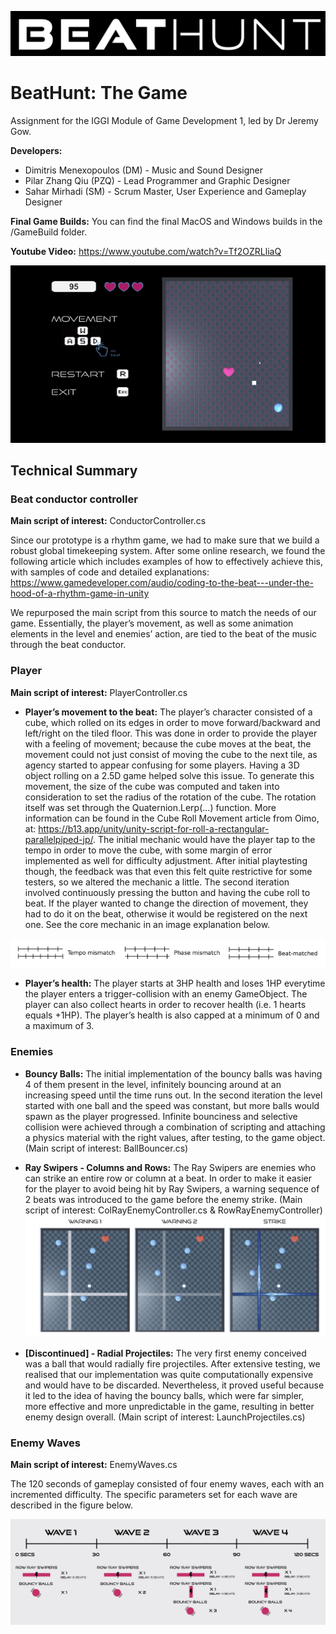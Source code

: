 ![Header](https://github.com/pili-zhangqiu/GameDev1_BeatHunt/blob/main/Game%20Images/BeatHunt_Logo.jpg)
# BeatHunt: The Game
Assignment for the IGGI Module of Game Development 1, led by Dr Jeremy Gow. 

**Developers:** 
- Dimitris Menexopoulos (DM) - Music and Sound Designer
- Pilar Zhang Qiu (PZQ) - Lead Programmer and Graphic Designer
- Sahar Mirhadi (SM) - Scrum Master, User Experience and Gameplay Designer 

**Final Game Builds:** You can find the final MacOS and Windows builds in the /GameBuild folder.

**Youtube Video:** https://www.youtube.com/watch?v=Tf2OZRLliaQ

![Game GIF](https://github.com/pili-zhangqiu/GameDev1_BeatHunt/blob/main/Game%20Images/MainGameScreen.gif)

## Technical Summary
### Beat conductor controller

**Main script of interest:** ConductorController.cs

Since our prototype is a rhythm game, we had to make sure that we build a robust global timekeeping system. After some online research, we found the following article which includes examples of how to effectively achieve this, with samples of code and detailed explanations:
https://www.gamedeveloper.com/audio/coding-to-the-beat---under-the-hood-of-a-rhythm-game-in-unity

We repurposed the main script from this source to match the needs of our game. Essentially, the player’s movement, as well as some animation elements in the level and enemies’ action, are tied to the beat of the music through the beat conductor. 

### Player

**Main script of interest:** PlayerController.cs

- **Player’s movement to the beat:** The player’s character consisted of a cube, which rolled on its edges in order to move forward/backward and left/right on the tiled floor. This was done in order to provide the player with a feeling of movement; because the cube moves at the beat, the movement could not just consist of moving the cube to the next tile, as agency started to appear confusing for some players. Having a 3D object rolling on a 2.5D game helped solve this issue. To generate this movement, the size of the cube was computed and taken into consideration to set the radius of the rotation of the cube. The rotation itself was set through the Quaternion.Lerp(...) function. More information can be found in the Cube Roll Movement article from Oimo, at: https://b13.app/unity/unity-script-for-roll-a-rectangular-parallelpiped-jp/. The initial mechanic would have the player tap to the tempo in order to move the cube, with some margin of error implemented as well for difficulty adjustment. After initial playtesting though, the feedback was that even this felt quite restrictive for some testers, so we altered the mechanic a little. The second iteration involved continuously pressing the button and having the cube roll to beat. If the player wanted to change the direction of movement, they had to do it on the beat, otherwise it would be registered on the next one. See the core mechanic in an image explanation below.

![BeatHunt Instructions to Play](https://github.com/pili-zhangqiu/GameDev1_BeatHunt/blob/main/Game%20Images/BeatHunt_BeatCoord.png)

- **Player’s health:** The player starts at 3HP health and loses 1HP everytime the player enters a trigger-collision with an enemy GameObject. The player can also collect hearts in order to recover health (i.e. 1 hearts equals +1HP). The player’s health is also capped at a minimum of 0 and a maximum of 3.


### Enemies

- **Bouncy Balls:** The initial implementation of the bouncy balls was having 4 of them present in the level, infinitely bouncing around at an increasing speed until the time runs out. In the second iteration the level started with one ball and the speed was constant, but more balls would spawn as the player progressed. Infinite bounciness and selective collision were achieved through a combination of scripting and attaching a physics material with the right values, after testing, to the game object. (Main script of interest: BallBouncer.cs)


- **Ray Swipers - Columns and Rows:** The Ray Swipers are enemies who can strike an entire row or column at a beat. In order to make it easier for the player to avoid being hit by Ray Swipers, a warning sequence of 2 beats was introduced to the game before the enemy strike. (Main script of interest: ColRayEnemyController.cs & RowRayEnemyController)
![Ray Swipers - Warnings](https://github.com/pili-zhangqiu/GameDev1_BeatHunt/blob/main/Game%20Images/BeatHunt_RaySwippers.jpg)

- **[Discontinued] - Radial Projectiles:** The very first enemy conceived was a ball that would radially fire projectiles. After extensive testing, we realised that our implementation was quite computationally expensive and would have to be discarded. Nevertheless, it proved useful because it led to the idea of having the bouncy balls, which were far simpler, more effective and more unpredictable in the game, resulting in better enemy design overall. (Main script of interest: LaunchProjectiles.cs)


### Enemy Waves

**Main script of interest:** EnemyWaves.cs

The 120 seconds of gameplay consisted of four enemy waves, each with an incremented difficulty. The specific parameters set for each wave are described in the figure below.

![EnemyWaves](https://github.com/pili-zhangqiu/GameDev1_BeatHunt/blob/main/Game%20Images/BeatHunt_EnemyWaves.jpg)
